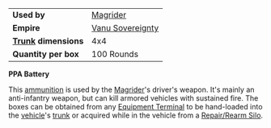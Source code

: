 |                                                 |                                                |
| ----------------------------------------------- | ---------------------------------------------- |
| **Used by**                                     | [Magrider](../vehicles/Magrider.md)            |
| **Empire**                                      | [Vanu Sovereignty](../terminology/Vanu_Sovereignty.md) |
| **[Trunk](../terminology/Trunk.md) dimensions** | 4x4                                            |
| **Quantity per box**                            | 100 Rounds                                     |

**PPA Battery**

This [ammunition](Ammunition.md) is used by the
[Magrider](../vehicles/Magrider.md)'s driver's weapon. It's mainly an
anti-infantry weapon, but can kill armored vehicles with sustained fire. The
boxes can be obtained from any [Equipment Terminal](Equipment_Terminal.md) to be
hand-loaded into the [vehicle](../vehicles/Vehicle.md)'s
[trunk](../terminology/Trunk.md) or acquired while in the vehicle from a
[Repair/Rearm Silo](Repair_Rearm_Silo.md).
